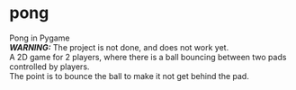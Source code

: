 # pong
Pong in Pygame  
**_WARNING:_**  The project is not done, and does not work yet.  
A 2D game for 2 players, where there is a ball bouncing between two pads controlled by players.  
The point is to bounce the ball to make it not get behind the pad.
